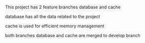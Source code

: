 This project has 2 feature branches database and cache

database has all the data related to the project

cache is used for efficient memory management

both branches database and cache are merged to develop branch